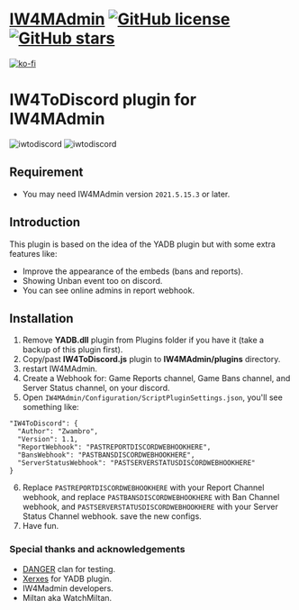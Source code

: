 # [IW4MAdmin](https://github.com/RaidMax/IW4M-Admin) [![GitHub license](https://img.shields.io/github/license/RaidMax/IW4M-Admin)](https://github.com/Zwambro/iw4madmin-plugin-iw4todiscord/blob/master/LICENSE) [![GitHub stars](https://img.shields.io/github/stars/RaidMax/IW4M-Admin)](https://github.com/RaidMax/IW4M-Admin/stargazers)  
[![ko-fi](https://www.ko-fi.com/img/githubbutton_sm.svg)](https://ko-fi.com/J3J821KUJ)

# IW4ToDiscord plugin for IW4MAdmin
![iwtodiscord](https://i.ibb.co/f9FfXYD/Hnet-com-image-1.jpg) ![iwtodiscord](https://i.ibb.co/0Q6PNxD/Hnet-com-image.jpg)

## Requirement
- You may need IW4MAdmin version `2021.5.15.3` or later.

## Introduction
This plugin is based on the idea of the YADB plugin but with some extra features like:
- Improve the appearance of the embeds (bans and reports).
- Showing Unban event too on discord.
- You can see online admins in report webhook.

## Installation
1. Remove **YADB.dll** plugin from Plugins folder if you have it (take a backup of this plugin first).
2. Copy/past **IW4ToDiscord.js** plugin to __IW4MAdmin/plugins__ directory.
3. restart IW4MAdmin.
4. Create a Webhook for: Game Reports channel, Game Bans channel, and Server Status channel, on your discord.
5. Open `IW4MAdmin/Configuration/ScriptPluginSettings.json`, you'll see something like:
  ```
  "IW4ToDiscord": {
    "Author": "Zwambro",
    "Version": 1.1,
    "ReportWebhook": "PASTREPORTDISCORDWEBHOOKHERE",
    "BansWebhook": "PASTBANSDISCORDWEBHOOKHERE",
    "ServerStatusWebhook": "PASTSERVERSTATUSDISCORDWEBHOOKHERE"
  }
  ```
6. Replace `PASTREPORTDISCORDWEBHOOKHERE` with your Report Channel webhook, and replace `PASTBANSDISCORDWEBHOOKHERE` with Ban Channel webhook, and `PASTSERVERSTATUSDISCORDWEBHOOKHERE` with your Server Status Channel webhook. save the new configs.
7. Have fun.

### Special thanks and acknowledgements
- [DANGER](https://discord.gg/NJx9Khb) clan for testing.
- [Xerxes](https://github.com/xerxes-at) for YADB plugin.
- IW4Madmin developers.
- Miltan aka WatchMiltan.
